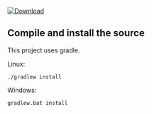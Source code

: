 [ ![Download](https://api.bintray.com/packages/hfortier/maven/io.cogswell/images/download.svg) ](https://bintray.com/hfortier/maven/io.cogswell/_latestVersion)
## Compile and install the source 

This project uses gradle.

Linux:
```
./gradlew install
```

Windows:
```
gradlew.bat install
```
